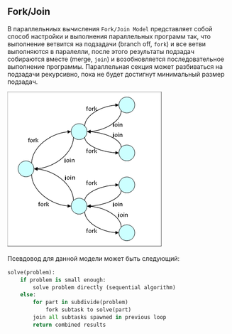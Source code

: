 ## Fork/Join

В параллельниых вычисления `Fork/Join Model` представляет собой способ
настройки и выполнения параллельных программ так, что выполнение
ветвится на подзадачи (branch off, `fork`) и все ветви выполняются в паралелли,
после этого результаты подзадач собираются вместе (merge, `join`) и возобновляется
последовательное выполнение программы. Параллельная секция может разбиваться на подзадачи
рекурсивно, пока не будет достигнут минимальный размер подзадач.




![FJ scheme](./join-fork-image001.png)


Псевдовод для данной модели может быть следующий:

```python
solve(problem):
    if problem is small enough:
        solve problem directly (sequential algorithm)
    else:
        for part in subdivide(problem)
            fork subtask to solve(part)
        join all subtasks spawned in previous loop
        return combined results
```

